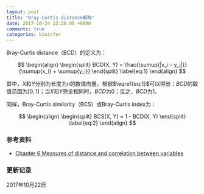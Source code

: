 ```yaml
---
layout: post
title: "Bray-Curtis distance解释"
date: 2017-10-24 12:26:00 +0800
comments: true
categories: bioinfor
---
```


<script type="text/x-mathjax-config">
MathJax.Hub.Config({
TeX: { equationNumbers: { autoNumber: "AMS" } }
});
</script>

$$
\newcommand{\sumup}[1] {\sum\limits_{i=1}^{n} #1}
$$

Bray-Curtis distance（BCD）的定义为：

<!--more-->

$$
\begin{align}
\begin{split}
BCD(X, Y) = \frac{\sumup{|x_i - y_j|}}{\sumup{x_i} + \sumup{y_i}}
\end{split}
\label{eq:1}
\end{align}
$$

其中，$X$和$Y$分别为长度为$n$的数值向量。根据$\eqref{eq:1}$可以得出：$BCD$的取值范围为$[0, 1]$；当$X$和$Y$完全相同时，$BCD$为0；反之，$BCD$为1。

同样，Bray-Curtis similarity（BCS）或Bray-Curtis index为：

$$
\begin{align}
\begin{split}
BCS(X, Y) = 1 - BCD(X, Y)
\end{split}
\label{eq:2}
\end{align}
$$

### 参考资料 ###

* [Chapter 6 Measures of distance and correlation between variables](http://84.89.132.1/~michael/stanford/maeb6.pdf)

### 更新记录 ###

2017年10月22日
